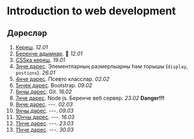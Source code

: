 Introduction to web development
===============================

Дәресләр
--------

1. [Кереш](/Lesson-0.md). *12.01*
2. [Беренче адымнар](/Lesson-1.md). :baby: *12.01*
3. [CSSка кереш](/Lesson-2.md). *19.01*
3. [3нче дәрес](/Lesson-3.md). Элементларның размерлыарны һәм торышы (`display`, `postions`). *26.01*
4. [4нче дәрес](/Lesson-4.md). Псевто класслар. *02.02*
4. [5нчек дәрес](/Lesson-5.md). Bootstrap. *09.02*
4. [6нчы дәрес](/Lesson-6.md). Git. *16.02*
4. [7нче дәрес](/Lesson-7.md). Node js. Беренче веб сервер. *23.02* **Danger!!!**
4. [8нче дәрес](/Lesson-5.md). ---. *02.03*
4. [9нчы дәрес](/Lesson-5.md). ---. *09.03*
4. [10нчы дәрес](/Lesson-5.md). ---. *16.03*
4. [11нче дәрес](/Lesson-5.md). ---. *23.03*
4. [11нче дәрес](/Lesson-5.md). ---. *30.03*